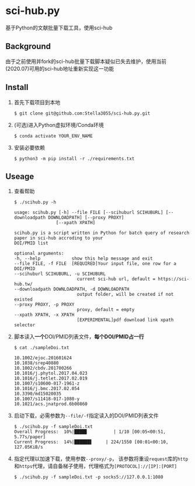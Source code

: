 # sci-hub.py
基于Python的文献批量下载工具，使用sci-hub

## Background
由于之前使用并fork的sci-hub批量下载脚本疑似已失去维护，使用当前(2020.07)可用的sci-hub地址重新实现这一功能

## Install
1. 首先下载项目到本地
    ```shell
    $ git clone git@github.com:Stella3055/sci-hub.py.git
    ```
2. (可选)进入Python虚拟环境/Conda环境
    ```shell
    $ conda activate YOUR_ENV_NAME
    ```
3. 安装必要依赖
    ```shell
    $ python3 -m pip install -r ./requirements.txt
    ```

## Useage
1. 查看帮助
    ```shell
    $ ./scihub.py -h

    usage: scihub.py [-h] --file FILE [--scihuburl SCIHUBURL] [--downloadpath DOWNLOADPATH] [--proxy PROXY]
                    [--xpath XPATH]

    scihub.py is a script written in Python for batch query of research paper in sci-hub accroding to your
    DOI/PMID list

    optional arguments:
    -h, --help            show this help message and exit
    --file FILE, -f FILE  [REQUIRED]Your input file, one row for a DOI/PMID
    --scihuburl SCIHUBURL, -u SCIHUBURL
                            current sci-hub url, default = https://sci-hub.tw/
    --downloadpath DOWNLOADPATH, -d DOWNLOADPATH
                            output folder, will be created if not existed
    --proxy PROXY, -p PROXY
                            proxy, default = empty
    --xpath XPATH, -x XPATH
                            [EXPERIMENTAL]pdf download link xpath selector
    ```
2. 脚本读入**一个**DOI/PMID列表文件，**每个DOI/PMID占一行**
    ```shell
    $ cat ./sampleDoi.txt

    10.1002/ejoc.201601624
    10.1038/srep40880
    10.1002/cbdv.201700266
    10.1016/j.phytol.2017.04.023
    10.1016/j.tetlet.2017.02.019
    10.1007/s10600-017-1961-z
    10.1016/j.bmc.2017.02.054
    10.3390/md15020035
    10.1007/s11418-017-1080-y
    10.1021/acs.jnatprod.6b00860
    ```
3. 启动下载，必需参数为```--file/-f```指定读入的DOI/PMID列表文件
    ```shell
    $ ./scihub.py -f sampleDoi.txt
    Overall Progress:  10%|████▊          | 1/10 [00:05<00:51,  5.77s/paper]
    Current Progress:  14%|██████▌     | 224/1550 [00:01<00:10, 127.05KiB/s
    ```
4. 指定代理以加速下载，使用参数```--proxy/-p```， 该参数将重设```request```库的```http```和```https```代理，请自备梯子使用，代理格式为```[PROTOCOL]://[IP]:[PORT]```
    ```shell
    $ ./scihub.py -f sampleDoi.txt -p socks5://127.0.0.1:1080
    ```